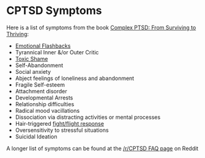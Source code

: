 # CPTSD Symptoms

Here is a list of symptoms from the book [Complex PTSD: From Surviving to Thriving](/resources/books#complex-ptsd-from-surviving-to-thriving):

- [Emotional Flashbacks](/concepts/emotional-flashback)
- Tyrannical Inner &/or Outer Critic
- [Toxic Shame](/concepts/toxic-shame)
- Self-Abandonment
- Social anxiety
- Abject feelings of loneliness and abandonment
- Fragile Self-esteem
- Attachment disorder
- Developmental Arrests
- Relationship difficulties
- Radical mood vacillations
- Dissociation via distracting activities or mental processes
- Hair-triggered [fight/flight response](/concepts/4f-responses)
- Oversensitivity to stressful situations
- Suicidal Ideation

A longer list of symptoms can be found at the [/r/CPTSD FAQ page](https://www.reddit.com/r/CPTSD/wiki/faq) on Reddit
